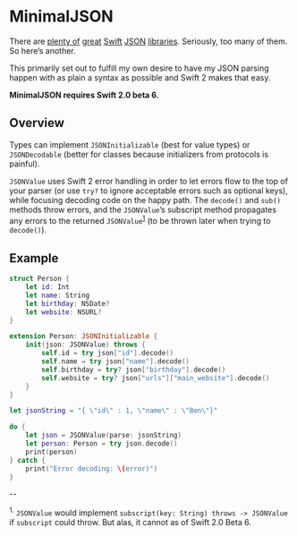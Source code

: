 # MinimalJSON

There are [plenty of](https://github.com/SwiftyJSON/SwiftyJSON) [great](https://github.com/thoughtbot/Argo) [Swift](https://github.com/Hearst-DD/ObjectMapper) [JSON](https://github.com/delba/JASON) [libraries](https://github.com/owensd/json-swift). Seriously, too many of them. So here’s another.

This primarily set out to fulfill my own desire to have my JSON parsing happen with as plain a syntax as possible and Swift 2 makes that easy.

**MinimalJSON requires Swift 2.0 beta 6.**

## Overview

Types can implement `JSONInitializable` (best for value types) or `JSONDecodable` (better for classes because initializers from protocols is painful).

`JSONValue` uses Swift 2 error handling in order to let errors flow to the top of your parser (or use `try?` to ignore acceptable errors such as optional keys), while focusing decoding code on the happy path. The `decode()` and `sub()` methods throw errors, and the `JSONValue`’s subscript method propagates any errors to the returned `JSONValue`<sup><a href="#sub">1</a></sup> (to be thrown later when trying to `decode()`).

## Example

```swift
struct Person {
    let id: Int
    let name: String
    let birthday: NSDate?
    let website: NSURL?
}

extension Person: JSONInitializable {
    init(json: JSONValue) throws {
        self.id = try json["id"].decode()
        self.name = try json["name"].decode()
        self.birthday = try? json["birthday"].decode()
        self.website = try? json["urls"]["main_website"].decode()
    }
}

let jsonString = "{ \"id\" : 1, \"name\" : \"Ben\"}"

do {
    let json = JSONValue(parse: jsonString)
    let person: Person = try json.decode()
    print(person)
} catch {
    print("Error decoding: \(error)")
}
```


--

<a name="sub"><sup>1.</sup></a> `JSONValue` would implement `subscript(key: String) throws -> JSONValue` if `subscript` could throw. But alas, it cannot as of Swift 2.0 Beta 6.
